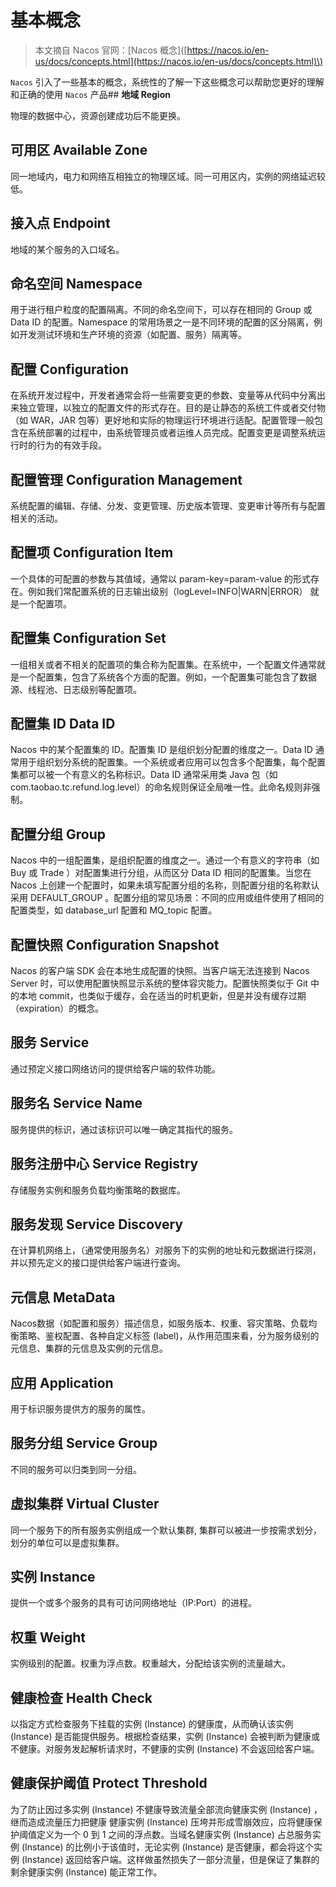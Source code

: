 # 基本概念

> 本文摘自 Nacos 官网：\[Nacos 概念\]\([https://nacos.io/en-us/docs/concepts.html](https://nacos.io/en-us/docs/concepts.html)\)

`Nacos` 引入了一些基本的概念，系统性的了解一下这些概念可以帮助您更好的理解和正确的使用 `Nacos` 产品\#\# **地域 Region**

物理的数据中心，资源创建成功后不能更换。

## **可用区 Available Zone**

同一地域内，电力和网络互相独立的物理区域。同一可用区内，实例的网络延迟较低。

## **接入点 Endpoint**

地域的某个服务的入口域名。

## **命名空间 Namespace**

用于进行租户粒度的配置隔离。不同的命名空间下，可以存在相同的 Group 或 Data ID 的配置。Namespace 的常用场景之一是不同环境的配置的区分隔离，例如开发测试环境和生产环境的资源（如配置、服务）隔离等。

## **配置 Configuration**

在系统开发过程中，开发者通常会将一些需要变更的参数、变量等从代码中分离出来独立管理，以独立的配置文件的形式存在。目的是让静态的系统工件或者交付物（如 WAR，JAR 包等）更好地和实际的物理运行环境进行适配。配置管理一般包含在系统部署的过程中，由系统管理员或者运维人员完成。配置变更是调整系统运行时的行为的有效手段。

## **配置管理 Configuration Management**

系统配置的编辑、存储、分发、变更管理、历史版本管理、变更审计等所有与配置相关的活动。

## **配置项 Configuration Item**

一个具体的可配置的参数与其值域，通常以 param-key=param-value 的形式存在。例如我们常配置系统的日志输出级别（logLevel=INFO\|WARN\|ERROR） 就是一个配置项。

## **配置集 Configuration Set**

一组相关或者不相关的配置项的集合称为配置集。在系统中，一个配置文件通常就是一个配置集，包含了系统各个方面的配置。例如，一个配置集可能包含了数据源、线程池、日志级别等配置项。

## **配置集 ID Data ID**

Nacos 中的某个配置集的 ID。配置集 ID 是组织划分配置的维度之一。Data ID 通常用于组织划分系统的配置集。一个系统或者应用可以包含多个配置集，每个配置集都可以被一个有意义的名称标识。Data ID 通常采用类 Java 包（如 com.taobao.tc.refund.log.level）的命名规则保证全局唯一性。此命名规则非强制。

## **配置分组 Group**

Nacos 中的一组配置集，是组织配置的维度之一。通过一个有意义的字符串（如 Buy 或 Trade ）对配置集进行分组，从而区分 Data ID 相同的配置集。当您在 Nacos 上创建一个配置时，如果未填写配置分组的名称，则配置分组的名称默认采用 DEFAULT\_GROUP 。配置分组的常见场景：不同的应用或组件使用了相同的配置类型，如 database\_url 配置和 MQ\_topic 配置。

## **配置快照 Configuration Snapshot**

Nacos 的客户端 SDK 会在本地生成配置的快照。当客户端无法连接到 Nacos Server 时，可以使用配置快照显示系统的整体容灾能力。配置快照类似于 Git 中的本地 commit，也类似于缓存，会在适当的时机更新，但是并没有缓存过期（expiration）的概念。

## **服务 Service**

通过预定义接口网络访问的提供给客户端的软件功能。

## **服务名 Service Name**

服务提供的标识，通过该标识可以唯一确定其指代的服务。

## **服务注册中心 Service Registry**

存储服务实例和服务负载均衡策略的数据库。

## **服务发现 Service Discovery**

在计算机网络上，（通常使用服务名）对服务下的实例的地址和元数据进行探测，并以预先定义的接口提供给客户端进行查询。

## **元信息 MetaData**

Nacos数据（如配置和服务）描述信息，如服务版本、权重、容灾策略、负载均衡策略、鉴权配置、各种自定义标签 \(label\)，从作用范围来看，分为服务级别的元信息、集群的元信息及实例的元信息。

## **应用 Application**

用于标识服务提供方的服务的属性。

## **服务分组 Service Group**

不同的服务可以归类到同一分组。

## **虚拟集群 Virtual Cluster**

同一个服务下的所有服务实例组成一个默认集群, 集群可以被进一步按需求划分，划分的单位可以是虚拟集群。

## **实例 Instance**

提供一个或多个服务的具有可访问网络地址（IP:Port）的进程。

## **权重 Weight**

实例级别的配置。权重为浮点数。权重越大，分配给该实例的流量越大。

## **健康检查 Health Check**

以指定方式检查服务下挂载的实例 \(Instance\) 的健康度，从而确认该实例 \(Instance\) 是否能提供服务。根据检查结果，实例 \(Instance\) 会被判断为健康或不健康。对服务发起解析请求时，不健康的实例 \(Instance\) 不会返回给客户端。

## **健康保护阈值 Protect Threshold**

为了防止因过多实例 \(Instance\) 不健康导致流量全部流向健康实例 \(Instance\) ，继而造成流量压力把健康 健康实例 \(Instance\) 压垮并形成雪崩效应，应将健康保护阈值定义为一个 0 到 1 之间的浮点数。当域名健康实例 \(Instance\) 占总服务实例 \(Instance\) 的比例小于该值时，无论实例 \(Instance\) 是否健康，都会将这个实例 \(Instance\) 返回给客户端。这样做虽然损失了一部分流量，但是保证了集群的剩余健康实例 \(Instance\) 能正常工作。

